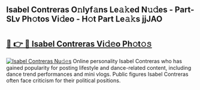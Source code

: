 ## Isabel Contreras O𝚗lyf𝚊ns Le𝚊𝚔ed N𝚞𝚍es - Part-SLv Ph𝚘tos Vi𝚍eo - H𝚘t Part Le𝚊𝚔s jjJAO

# <h2><a href="http://hf00ut.feru.top/?c=Isabel+Contreras">🔗 👉 🔴 Isabel Contreras Vi𝚍𝚎o Ph𝚘t𝚘𝚜</a></h2>

[![Isabel Contreras Nu𝚍𝚎s](https://i.imgur.com/0TWrTi3.gif)](http://hf00ut.feru.top/?c=Isabel+Contreras)
Online personality Isabel Contreras who has gained popularity for posting lifestyle and dance-related content, including dance trend performances and mini vlogs. Public figures Isabel Contreras often face criticism for their political positions. 
